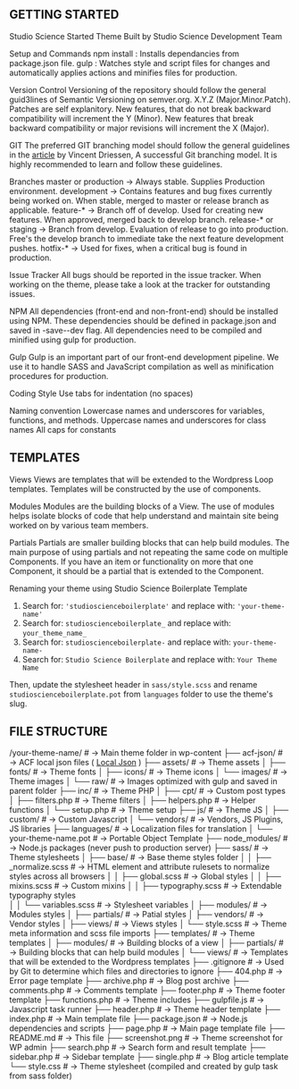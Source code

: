 GETTING STARTED
---------------

Studio Science Started Theme
Built by Studio Science Development Team

Setup and Commands
npm install : Installs dependancies from package.json file.
gulp : Watches style and script files for changes and automatically applies actions and minifies files for production.

Version Control
Versioning of the repository should follow the general guid3lines of Semantic Versioning on semver.org. X.Y.Z (Major.Minor.Patch). Patches are self explanitory. New features, that do not break backward compatibility will increment the Y (Minor). New features that break backward compatibility or major revisions will increment the X (Major).

GIT
The preferred GIT branching model should follow the general guidelines in the <a href="http://nvie.com/posts/a-successful-git-branching-model/" target="_blank">article</a> by Vincent Driessen, A successful Git branching model. It is highly recommended to learn and follow these guidelines.

Branches
master or production -> Always stable. Supplies Production environment.
development -> Contains features and bug fixes currently being worked on. When stable, merged to master or release branch as applicable.
feature-* -> Branch off of develop. Used for creating new features. When approved, merged back to develop branch.
release-* or staging -> Branch from develop. Evaluation of release to go into production. Free's the develop branch to immediate take the next feature development pushes.
hotfix-* -> Used for fixes, when a critical bug is found in production.

Issue Tracker
All bugs should be reported in the issue tracker. When working on the theme, please take a look at the tracker for outstanding issues.

NPM
All dependencies (front-end and non-front-end) should be installed using NPM. These dependencies should be defined in package.json and saved in -save--dev flag. All dependencies need to be compiled and minified using gulp for production.

Gulp
Gulp is an important part of our front-end development pipeline. We use it to handle SASS and JavaScript compilation as well as minification procedures for production.

Coding Style
Use tabs for indentation (no spaces)

Naming convention
Lowercase names and underscores for variables, functions, and methods.
Uppercase names and underscores for class names
All caps for constants

TEMPLATES
---------

Views
Views are templates that will be extended to the Wordpress Loop templates. Templates will be constructed by the use of components.

Modules
Modules are the building blocks of a View. The use of modules helps isolate blocks of code that help understand and maintain site being worked on by various team members.

Partials
Partials are smaller building blocks that can help build modules. The main purpose of using partials and not repeating the same code on multiple Components. If you have an item or functionality on more that one Component, it should be a partial that is extended to the Component.

Renaming your theme using Studio Science Boilerplate Template

1. Search for: `'studioscienceboilerplate'` and replace with: `'your-theme-name'`
2. Search for: `studioscienceboilerplate_` and replace with: `your_theme_name_`
3. Search for: `studioscienceboilerplate-` and replace with: `your-theme-name-`
4. Search for: `Studio Science Boilerplate` and replace with: `Your Theme Name`

Then, update the stylesheet header in `sass/style.scss` and rename `studioscienceboilerplate.pot` from `languages` folder to use the theme's slug. 

FILE STRUCTURE
--------------

/your-theme-name/   	  		# → Main theme folder in wp-content
├── acf-json/             		# → ACF local json files ( <a href="https://www.advancedcustomfields.com/resources/local-json/" target="_blank">Local Json</a> )
├── assets/            	  		# → Theme assets
│   ├── fonts/			  		# → Theme fonts
│   ├── icons/			  		# → Theme icons
│   └── images/           		# → Theme images
│       └── raw/   		  		# → Images optimized with gulp and saved in parent folder
├── inc/                  		# → Theme PHP
│   ├── cpt/      		  		# → Custom post types
│   ├── filters.php       		# → Theme filters
│   ├── helpers.php       		# → Helper functions
│   └── setup.php         		# → Theme setup
├── js/                   		# → Theme JS
│   ├── custom/      	  		# → Custom Javascript
│   └── vendors/          		# → Vendors, JS Plugins, JS libraries
├── languages/            		# → Localization files for translation
│   └── your-theme-name.pot  	# → Portable Object Template
├── node_modules/         		# → Node.js packages (never push to production server)
├── sass/            	  		# → Theme stylesheets
│   ├── base/           		# → Base theme styles folder 
│   │   ├── _normalize.scss		# → HTML element and attribute rulesets to normalize styles across all browsers
│   │   ├── global.scss        	# → Global styles
│   │   ├── mixins.scss        	# → Custom mixins
│   │   ├── typography.scss     # → Extendable typography styles		
│   │   └── variables.scss      # → Stylesheet variables
│   ├── modules/     			# → Modules styles
│   ├── partials/         		# → Patial styles
│   ├── vendors/   		    	# → Vendor styles
│   ├── views/            		# → Views styles
│   └── style.scss 				# → Theme meta information and scss file imports
├── templates/               	# → Theme templates
│   ├── modules/     			# → Building blocks of a view
│   ├── partials/         		# → Building blocks that can help build modules
│   └── views/            		# → Templates that will be extended to the Wordpress templates
├── .gitignore          		# → Used by Git to determine which files and directories to ignore
├── 404.php          			# → Error page template
├── archive.php          		# → Blog post archive
├── comments.php   				# → Comments template
├── footer.php   				# → Theme footer template
├── functions.php     			# → Theme includes
├── gulpfile.js    				# → Javascript task runner
├── header.php   				# → Theme header template
├── index.php         			# → Main template file
├── package.json          		# → Node.js dependencies and scripts
├── page.php         			# → Main page template file
├── README.md    				# → This file
├── screenshot.png    			# → Theme screenshot for WP admin
├── search.php 	    			# → Search form and result template
├── sidebar.php     			# → Sidebar template
├── single.php 	    			# → Blog article template
└── style.css 	    			# → Theme stylesheet (compiled and created by gulp task from sass folder)
